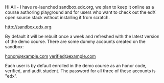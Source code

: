Hi All - I have re-launched sandbox.edx.org, we plan to keep it online 
as a course authoring playground and for users who want to check out 
the edX open source stack without installing it from scratch. 

http://sandbox.edx.org 

By default it will be rebuilt once a week and refreshed with the 
latest version of the demo course. 
There are some dummy accounts created on the sandbox: 

honor@example.com 
verified@example.com 

Each user is by default enrolled in the demo course as an honor code, 
verified, and audit student. 
The password for all three of these accounts is "edx". 